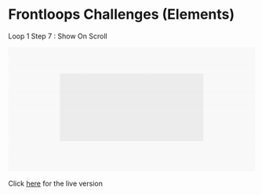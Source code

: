 # Frontloops Challenges (Elements)

Loop 1 Step 7 : Show On Scroll

![preview image](./design/preview.gif "Click below for live version")

Click [here](https://zathio.github.io/frontloops-challenges/elements-challenges/loop1-step7/) for the live version